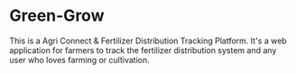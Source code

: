 # Green-Grow
This is  a Agri Connect &amp; Fertilizer Distribution Tracking Platform. It's a web application for farmers to track the fertilizer distribution system and any user who loves farming or cultivation. 
